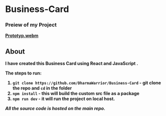 # Business-Card

### <b>Preiew of my Project<b>
[Prototyp.webm](https://user-images.githubusercontent.com/97218268/211038124-d872f9ee-b153-44b0-883c-8f4da378a725.webm)


## About
I have created this Business Card using React and JavaScript .

The steps to run:
1. `git clone https://github.com/DharmaWarrior/Business-Card` - git clone the repo and `cd` in the folder
2. `npm install` - this will build the custom src file as a package 
3. `npm run dev` - it will run the project on local host. 

*All the source code is hosted on the main repo.*
